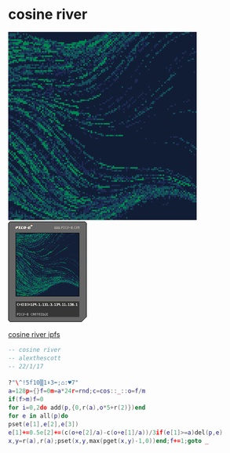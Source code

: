 <h1>cosine river</h1>

<img src='cosine_river.gif'></img>
<img src='cosine_river.png'></img>

[cosine river ipfs](https://bafybeic54noyrcdaw5mdch4ju6epwvmq7z4muc24j7g7jychblukc4s4ju.ipfs.infura-ipfs.io/)

``` Lua
-- cosine river
-- alexthescott
-- 22/1/17

?"\^!5f10▒1⬇️3⬅️;⌂:♥7"
a=128p={}f=0m=a*24r=rnd;c=cos::_::o=f/m
if(f>m)f=0
for i=0,2do add(p,{0,r(a),o*5+r(2)})end
for e in all(p)do
pset(e[1],e[2],e[3])
e[1]+=0.5e[2]+=(c(o+e[2]/a)-c(o+e[1]/a))/3if(e[1]>=a)del(p,e)
x,y=r(a),r(a);pset(x,y,max(pget(x,y)-1,0))end;f+=1;goto _
```